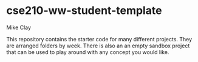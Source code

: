 # cse210-ww-student-template
Mike Clay

This repository contains the starter code for many different projects. They are arranged folders by week. There is also an an empty sandbox project that can be used to play around with any concept you would like.
